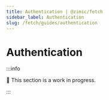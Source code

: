 ```yaml
---
title: Authentication | @zimic/fetch
sidebar_label: Authentication
slug: /fetch/guides/authentication
---
```


# Authentication

:::info

🚧 This section is a work in progress.

:::
